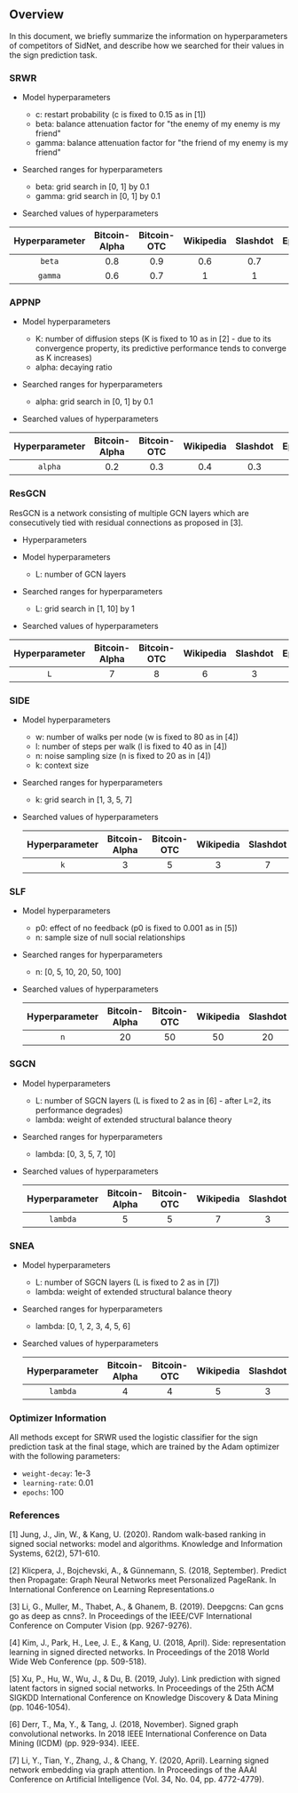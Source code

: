 
## Overview 
In this document, we briefly summarize the information on hyperparameters of competitors of SidNet, and describe how we searched for their values in the sign prediction task. 


### SRWR
* Model hyperparameters
    - c: restart probability (c is fixed to 0.15 as in [1])
    - beta: balance attenuation factor for "the enemy of my enemy is my friend"
    - gamma: balance attenuation factor for "the friend of my enemy is my friend"
  
* Searched ranges for hyperparameters
  -  beta: grid search in [0, 1] by 0.1
  -  gamma: grid search in [0, 1] by 0.1 
  
* Searched values of hyperparameters

| **Hyperparameter** | **Bitcoin-Alpha** | **Bitcoin-OTC** | **Wikipedia** | **Slashdot** | **Epinions** |
| :---: | :---: | :---: | :---: | :---: | :---: |
| `beta` | 0.8 | 0.9 | 0.6 | 0.7 | 0.8 |
| `gamma` | 0.6 | 0.7 | 1 | 1 | 0.9 |

### APPNP
* Model hyperparameters
  - K: number of diffusion steps (K is fixed to 10 as in [2] - due to its convergence property, its predictive performance tends to converge as K increases)
  - alpha: decaying ratio
    
* Searched ranges for hyperparameters
  -  alpha: grid search in [0, 1] by 0.1

* Searched values of hyperparameters

| **Hyperparameter** | **Bitcoin-Alpha** | **Bitcoin-OTC** | **Wikipedia** | **Slashdot** | **Epinions** |
| :---: | :---: | :---: | :---: | :---: | :---: |
| `alpha` | 0.2 | 0.3 | 0.4 | 0.3 | 0.4 |

### ResGCN
ResGCN is a network consisting of multiple GCN layers which are consecutively tied with residual connections as proposed in [3].

* Hyperparameters
* Model hyperparameters
  - L: number of GCN layers
    
* Searched ranges for hyperparameters
  -  L: grid search in [1, 10] by 1

* Searched values of hyperparameters

| **Hyperparameter** | **Bitcoin-Alpha** | **Bitcoin-OTC** | **Wikipedia** | **Slashdot** | **Epinions** |
  | :---: | :---: | :---: | :---: | :---: | :---: |
  | `L` | 7 | 8 | 6 | 3 | 4 |

### SIDE
* Model hyperparameters
  - w: number of walks per node (w is fixed to 80 as in [4])
  - l: number of steps per walk (l is fixed to 40 as in [4])
  - n: noise sampling size (n is fixed to 20 as in [4])
  - k: context size

* Searched ranges for hyperparameters
  -  k: grid search in [1, 3, 5, 7]

* Searched values of hyperparameters
  
  | **Hyperparameter** | **Bitcoin-Alpha** | **Bitcoin-OTC** | **Wikipedia** | **Slashdot** | **Epinions** |
  | :---: | :---: | :---: | :---: | :---: | :---: |
  | `k` | 3 | 5 | 3 | 7 | 5 |
    
### SLF
* Model hyperparameters
  - p0: effect of no feedback (p0 is fixed to 0.001 as in [5])
  - n: sample size of null social relationships
  
* Searched ranges for hyperparameters
  -  n: [0, 5, 10, 20, 50, 100] 

* Searched values of hyperparameters
  
  | **Hyperparameter** | **Bitcoin-Alpha** | **Bitcoin-OTC** | **Wikipedia** | **Slashdot** | **Epinions** |
  | :---: | :---: | :---: | :---: | :---: | :---: |
  | `n` | 20 | 50 | 50 | 20 | 100 |


### SGCN
* Model hyperparameters
  - L: number of SGCN layers (L is fixed to 2 as in [6] - after L=2, its performance degrades)
  - lambda: weight of extended structural balance theory
    
* Searched ranges for hyperparameters
  -  lambda: [0, 3, 5, 7, 10]
    
* Searched values of hyperparameters

  | **Hyperparameter** | **Bitcoin-Alpha** | **Bitcoin-OTC** | **Wikipedia** | **Slashdot** | **Epinions** |
    | :---: | :---: | :---: | :---: | :---: | :---: |
  | `lambda` | 5 | 5 | 7 | 3 | 5 |

### SNEA
* Model hyperparameters
  - L: number of SGCN layers (L is fixed to 2 as in [7])
  - lambda: weight of extended structural balance theory

* Searched ranges for hyperparameters
  -  lambda: [0, 1, 2, 3, 4, 5, 6]

* Searched values of hyperparameters

  | **Hyperparameter** | **Bitcoin-Alpha** | **Bitcoin-OTC** | **Wikipedia** | **Slashdot** | **Epinions** |
  | :---: | :---: | :---: | :---: | :---: | :---: |
  | `lambda` | 4 | 4 | 5 | 3 | 6 |


### Optimizer Information
All methods except for SRWR used the logistic classifier for the sign prediction task at the final stage, which are trained by the Adam optimizer with the following parameters:
  - `weight-decay`: 1e-3
  - `learning-rate`: 0.01
  - `epochs`: 100


### References
[1] Jung, J., Jin, W., & Kang, U. (2020). Random walk-based ranking in signed social networks: model and algorithms. Knowledge and Information Systems, 62(2), 571-610.

[2] Klicpera, J., Bojchevski, A., & Günnemann, S. (2018, September). Predict then Propagate: Graph Neural Networks meet Personalized PageRank. In International Conference on Learning Representations.o

[3] Li, G., Muller, M., Thabet, A., & Ghanem, B. (2019). Deepgcns: Can gcns go as deep as cnns?. In Proceedings of the IEEE/CVF International Conference on Computer Vision (pp. 9267-9276).

[4] Kim, J., Park, H., Lee, J. E., & Kang, U. (2018, April). Side: representation learning in signed directed networks. In Proceedings of the 2018 World Wide Web Conference (pp. 509-518).

[5] Xu, P., Hu, W., Wu, J., & Du, B. (2019, July). Link prediction with signed latent factors in signed social networks. In Proceedings of the 25th ACM SIGKDD International Conference on Knowledge Discovery & Data Mining (pp. 1046-1054).

[6] Derr, T., Ma, Y., & Tang, J. (2018, November). Signed graph convolutional networks. In 2018 IEEE International Conference on Data Mining (ICDM) (pp. 929-934). IEEE.

[7] Li, Y., Tian, Y., Zhang, J., & Chang, Y. (2020, April). Learning signed network embedding via graph attention. In Proceedings of the AAAI Conference on Artificial Intelligence (Vol. 34, No. 04, pp. 4772-4779).